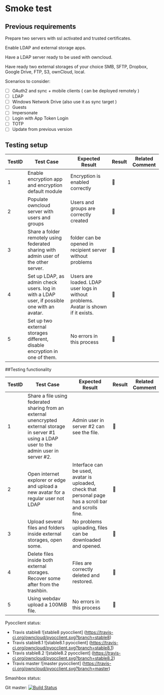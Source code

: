 # Smoke test

## Previous requirements

Prepare two servers with ssl activated and trusted certificates.

Enable LDAP and external storage apps.

Have a LDAP server ready to be used with owncloud.

Have ready two external storages of your choice SMB, SFTP, Dropbox, Google Drive, FTP, S3, ownCloud, local.

Scenarios to consider:
- [ ] OAuth2 and sync + mobile clients ( can be deployed remotely )
- [ ] LDAP 
- [ ] Windows Network Drive (also use it as sync target ) 
- [ ] Guests
- [ ] Impersonate
- [ ] Login with App Token Login
- [ ] TOTP
- [ ] Update from previous version

## Testing setup


TestID | Test Case | Expected Result | Result | Related Comment
------------ | ------------- | -------------- | ----- | ------
1 | Enable encryption app and encryption default module | Encryption is enabled correctly | :construction: |
2 | Populate owncloud server with users and groups | Users and groups are correctly created | :construction: |
3 | Share a folder remotely using federated sharing with admin user of the other server. | folder can be opened in recipient server without problems | :construction: |
4 | Set up LDAP, as admin check users. log in with a LDAP user, if possible one with an avatar. | Users are loaded. LDAP user logs in without problems. Avatar is shown if it exists.  | :construction: |
5 | Set up two external storages different, disable encryption in one of them.| No errors in this process | :construction: |

##Testing functionality

TestID | Test Case | Expected Result | Result | Related Comment
------------ | ------------- | -------------- | ----- | ------
1 | Share a file using federated sharing from an external unencrypted external storage in server #1 using a LDAP user to the admin user in server #2. | Admin user in server #2 can see the file. | :construction: |
2 | Open internet explorer or edge and upload a new avatar for a regular user not LDAP | Interface can be used, avatar is uploaded, check that personal page has a scroll bar and scrolls fine. | :construction: |
3 | Upload several files and folders inside external storages, open some. | No problems uploading, files can be downloaded and opened. | :construction: |
4 | Delete files inside both external storages. Recover some after from the trashbin. |  Files are correctly deleted and restored. | :construction: |
5 | Using webdav upload a 100MiB file.| No errors in this process | :construction: |


Pyocclient status:

- Travis stable8		![stable8 pyocclient] (https://travis-ci.org/owncloud/pyocclient.svg?branch=stable8)
- Travis stable8.1 	![stable8.1 pyocclient] (https://travis-ci.org/owncloud/pyocclient.svg?branch=stable8.1)
- Travis stable8.2 	![stable8.2 pyocclient] (https://travis-ci.org/owncloud/pyocclient.svg?branch=stable8.2)
- Travis master 		![master pyocclient] (https://travis-ci.org/owncloud/pyocclient.svg?branch=master)


Smashbox status:

Git master: [![Build Status](https://ci.owncloud.org/job/smashbox-on-docker-daily-master/badge/icon)](https://ci.owncloud.org/job/smashbox-on-docker-daily-master/)

